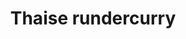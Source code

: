 ---
index: 35
title: Thaise rundercurry
slugify: thaise-rundercurry
product: rund
book: The family meal
page: 184
dish: main
---